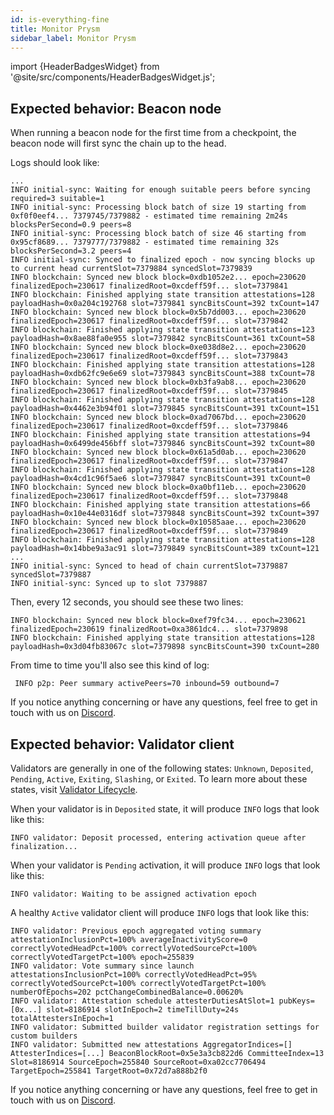 ```yaml
---
id: is-everything-fine
title: Monitor Prysm
sidebar_label: Monitor Prysm
---
```


import {HeaderBadgesWidget} from '@site/src/components/HeaderBadgesWidget.js';

<HeaderBadgesWidget />

## Expected behavior: Beacon node

When running a beacon node for the first time from a checkpoint, the beacon node will first sync the chain up to the head.

Logs should look like:

    ...
    INFO initial-sync: Waiting for enough suitable peers before syncing required=3 suitable=1
    INFO initial-sync: Processing block batch of size 19 starting from  0xf0f0eef4... 7379745/7379882 - estimated time remaining 2m24s blocksPerSecond=0.9 peers=8
    INFO initial-sync: Processing block batch of size 46 starting from  0x95cf8689... 7379777/7379882 - estimated time remaining 32s blocksPerSecond=3.2 peers=4
    INFO initial-sync: Synced to finalized epoch - now syncing blocks up to current head currentSlot=7379884 syncedSlot=7379839
    INFO blockchain: Synced new block block=0xdb1052e2... epoch=230620 finalizedEpoch=230617 finalizedRoot=0xcdeff59f... slot=7379841
    INFO blockchain: Finished applying state transition attestations=128 payloadHash=0x0a204c192768 slot=7379841 syncBitsCount=392 txCount=147
    INFO blockchain: Synced new block block=0x5b7dd003... epoch=230620 finalizedEpoch=230617 finalizedRoot=0xcdeff59f... slot=7379842
    INFO blockchain: Finished applying state transition attestations=123 payloadHash=0x8ae88fa0e955 slot=7379842 syncBitsCount=361 txCount=58
    INFO blockchain: Synced new block block=0xe038d8e2... epoch=230620 finalizedEpoch=230617 finalizedRoot=0xcdeff59f... slot=7379843
    INFO blockchain: Finished applying state transition attestations=128 payloadHash=0xdb62fc9e6e69 slot=7379843 syncBitsCount=388 txCount=78
    INFO blockchain: Synced new block block=0xb3fa9ab8... epoch=230620 finalizedEpoch=230617 finalizedRoot=0xcdeff59f... slot=7379845
    INFO blockchain: Finished applying state transition attestations=128 payloadHash=0x4462e3b94f01 slot=7379845 syncBitsCount=391 txCount=151
    INFO blockchain: Synced new block block=0xad7067bd... epoch=230620 finalizedEpoch=230617 finalizedRoot=0xcdeff59f... slot=7379846
    INFO blockchain: Finished applying state transition attestations=94 payloadHash=0x6499de456bff slot=7379846 syncBitsCount=392 txCount=80
    INFO blockchain: Synced new block block=0x61a5d0ab... epoch=230620 finalizedEpoch=230617 finalizedRoot=0xcdeff59f... slot=7379847
    INFO blockchain: Finished applying state transition attestations=128 payloadHash=0x4cd1c96f5ae6 slot=7379847 syncBitsCount=391 txCount=0
    INFO blockchain: Synced new block block=0xa0bf11eb... epoch=230620 finalizedEpoch=230617 finalizedRoot=0xcdeff59f... slot=7379848
    INFO blockchain: Finished applying state transition attestations=66 payloadHash=0x10e44e0316df slot=7379848 syncBitsCount=392 txCount=397
    INFO blockchain: Synced new block block=0x10585aae... epoch=230620 finalizedEpoch=230617 finalizedRoot=0xcdeff59f... slot=7379849
    INFO blockchain: Finished applying state transition attestations=128 payloadHash=0x14bbe9a3ac91 slot=7379849 syncBitsCount=389 txCount=121
    ...
    INFO initial-sync: Synced to head of chain currentSlot=7379887 syncedSlot=7379887
    INFO initial-sync: Synced up to slot 7379887


Then, every 12 seconds, you should see these two lines:
    
    INFO blockchain: Synced new block block=0xef79fc34... epoch=230621 finalizedEpoch=230619 finalizedRoot=0xa3861dc4... slot=7379898
    INFO blockchain: Finished applying state transition attestations=128 payloadHash=0x3d04fb83067c slot=7379898 syncBitsCount=390 txCount=280

From time to time you'll also see this kind of log:

     INFO p2p: Peer summary activePeers=70 inbound=59 outbound=7

If you notice anything concerning or have any questions, feel free to get in touch with us on [Discord](https://discord.gg/prysm).

## Expected behavior: Validator client

Validators are generally in one of the following states: `Unknown`, `Deposited`, `Pending`, `Active`, `Exiting`, `Slashing`, or `Exited`. To learn more about these states, visit [Validator Lifecycle](/learn/concepts/validator-lifecycle.md).

When your validator is in `Deposited` state, it will produce `INFO` logs that look like this:

```
INFO validator: Deposit processed, entering activation queue after finalization... 
```

When your validator is `Pending` activation, it will produce `INFO` logs that look like this:

```
INFO validator: Waiting to be assigned activation epoch
```

A healthy `Active` validator client will produce `INFO` logs that look like this:

    INFO validator: Previous epoch aggregated voting summary attestationInclusionPct=100% averageInactivityScore=0 correctlyVotedHeadPct=100% correctlyVotedSourcePct=100% correctlyVotedTargetPct=100% epoch=255839
    INFO validator: Vote summary since launch attestationsInclusionPct=100% correctlyVotedHeadPct=95% correctlyVotedSourcePct=100% correctlyVotedTargetPct=100% numberOfEpochs=202 pctChangeCombinedBalance=0.00620%
    INFO validator: Attestation schedule attesterDutiesAtSlot=1 pubKeys=[0x...] slot=8186914 slotInEpoch=2 timeTillDuty=24s totalAttestersInEpoch=1
    INFO validator: Submitted builder validator registration settings for custom builders
    INFO validator: Submitted new attestations AggregatorIndices=[] AttesterIndices=[...] BeaconBlockRoot=0x5e3a3cb822d6 CommitteeIndex=13 Slot=8186914 SourceEpoch=255840 SourceRoot=0xa02cc7706494 TargetEpoch=255841 TargetRoot=0x72d7a888b2f0


If you notice anything concerning or have any questions, feel free to get in touch with us on [Discord](https://discord.gg/prysm).

